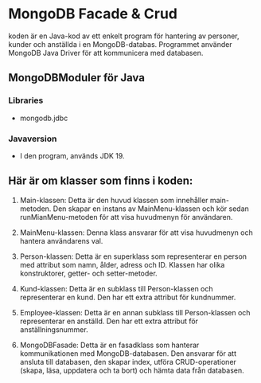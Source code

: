 # MongoDB Facade & Crud
koden är en Java-kod av ett enkelt program för hantering av personer,
kunder och anställda i en MongoDB-databas. 
Programmet använder MongoDB Java Driver för att kommunicera med databasen.

## MongoDBModuler för Java
### Libraries
- mongodb.jdbc

### Javaversion
- I den program, används JDK 19.

## Här är om klasser som finns i koden:

1. Main-klassen: Detta är den huvud klassen som innehåller main-metoden. 
Den skapar en instans av MainMenu-klassen och kör sedan runMianMenu-metoden för att visa huvudmenyn för användaren.

2. MainMenu-klassen: Denna klass ansvarar för att visa huvudmenyn och hantera användarens val.

3. Person-klassen: Detta är en superklass som representerar en person med attribut som namn, ålder, adress och ID. Klassen har olika konstruktorer, getter- och setter-metoder.

4. Kund-klassen: Detta är en subklass till Person-klassen och representerar en kund. Den har ett extra attribut för kundnummer.

5. Employee-klassen: Detta är en annan subklass till Person-klassen och representerar en anställd. Den har ett extra attribut för anställningsnummer.

6. MongoDBFasade: Detta är en fasadklass som hanterar kommunikationen med MongoDB-databasen. Den ansvarar för att ansluta till databasen, 
den skapar index, utföra CRUD-operationer (skapa, läsa, uppdatera och ta bort) och hämta data från databasen. 





